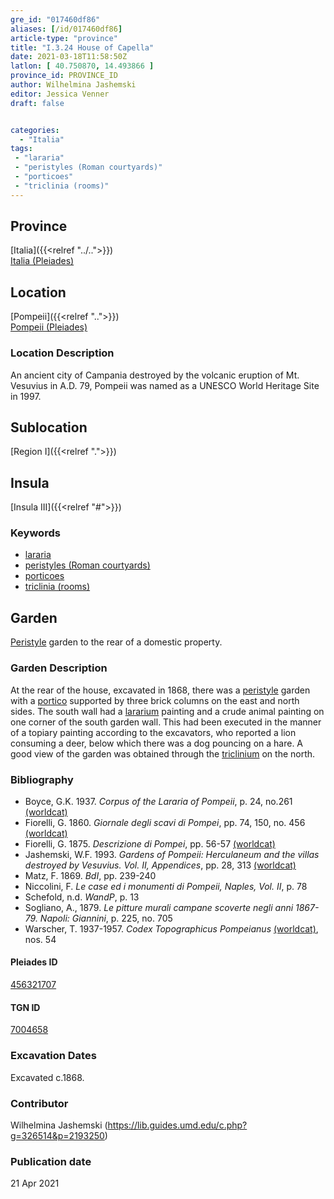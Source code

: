 ```yaml
---
gre_id: "017460df86"
aliases: [/id/017460df86]
article-type: "province"
title: "I.3.24 House of Capella"
date: 2021-03-18T11:58:50Z
latlon: [ 40.750870, 14.493866 ]
province_id: PROVINCE_ID
author: Wilhelmina Jashemski
editor: Jessica Venner
draft: false


categories:
  - "Italia"
tags:
 - "lararia"
 - "peristyles (Roman courtyards)"
 - "porticoes"
 - "triclinia (rooms)"
---
```


## Province
[Italia]({{<relref "../..">}}) \
[Italia (Pleiades)](https://pleiades.stoa.org/places/1052)

## Location
[Pompeii]({{<relref "..">}}) \
[Pompeii (Pleiades)](https://pleiades.stoa.org/places/433032)


### Location Description
An ancient city of Campania destroyed by the volcanic eruption of Mt. Vesuvius in A.D. 79, Pompeii was named as a UNESCO World Heritage Site in 1997.

## Sublocation
[Region I]({{<relref ".">}})
## Insula
[Insula III]({{<relref "#">}})

### Keywords
- [lararia](http://vocab.getty.edu/page/aat/300400600)
- [peristyles (Roman courtyards)](http://vocab.getty.edu/page/aat/300080971)
- [porticoes](http://vocab.getty.edu/page/aat/300004145)
- [triclinia (rooms)](http://vocab.getty.edu/page/aat/300004359)

## Garden
[Peristyle](http://vocab.getty.edu/page/aat/300080971) garden to the rear of a domestic property.

### Garden Description
At the rear of the house, excavated in 1868, there was a [peristyle](http://vocab.getty.edu/page/aat/300080971) garden with a [portico](http://vocab.getty.edu/page/aat/300004145) supported by three brick columns on the east and north sides. The south wall had a [lararium](http://vocab.getty.edu/page/aat/300400600) painting and a crude animal painting on one corner of the south garden wall. This had been executed in the manner of a topiary painting according to the excavators, who reported a lion consuming a deer, below which there was a dog pouncing on a hare. A good view of the garden was obtained through the [triclinium](http://vocab.getty.edu/page/aat/300004359) on the north.

### Bibliography

* Boyce, G.K. 1937. *Corpus of the Lararia of Pompeii*, p. 24, no.261 [(worldcat)](https://www.worldcat.org/title/corpus-of-the-lararia-of-pompeii/oclc/892026154&referer=brief_results)  
* Fiorelli, G. 1860. *Giornale degli scavi di Pompei*, pp. 74, 150, no. 456 [(worldcat)](https://www.worldcat.org/title/giornale-degli-scavi-di-pompei/oclc/10781121)  
* Fiorelli, G. 1875. *Descrizione di Pompei*, pp. 56-57 [(worldcat)](https://www.worldcat.org/title/descrizione-di-pompei/oclc/9528380)    
* Jashemski, W.F. 1993. *Gardens of Pompeii: Herculaneum and the villas destroyed by Vesuvius. Vol. II, Appendices*, pp. 28, 313   [(worldcat)](https://www.worldcat.org/title/gardens-of-pompeii-herculaneum-and-the-villas-destroyed-by-vesuvius-volume-2-appendices/oclc/222353569)  
* Matz, F. 1869. *BdI*, pp. 239-240  
* Niccolini, F. *Le case ed i monumenti di Pompeii, Naples, Vol. II*, p. 78    
* Schefold, n.d. *WandP*, p. 13  
* Sogliano, A., 1879. *Le pitture murali campane scoverte negli anni 1867-79. Napoli: Giannini*, p. 225, no. 705  
* Warscher, T. 1937-1957. *Codex Topographicus Pompeianus* [(worldcat)](https://www.worldcat.org/title/codex-topographicus-pompeianus-1937-1957-and-undated/oclc/974375313&referer=brief_results), nos. 54  


<!--#### Periodo ID-->

<!-- [PERIODO_ID](https://pleiades.stoa.org/places/PLEIADES_ID) -->

#### Pleiades ID
[456321707](https://pleiades.stoa.org/places/456321707)

#### TGN ID
[7004658](http://vocab.getty.edu/page/tgn/7004658)

###  Excavation Dates
Excavated c.1868.

### Contributor
Wilhelmina Jashemski (https://lib.guides.umd.edu/c.php?g=326514&p=2193250)


### Publication date

21 Apr 2021
<!-- Format: dd MONTH_NAME yyyy -->

<!-- DATE -->
